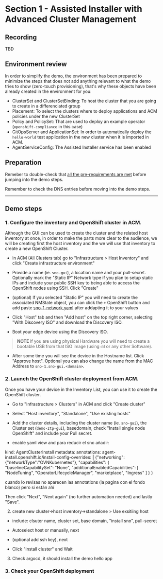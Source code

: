 # Section 1 - Assisted Installer with Advanced Cluster Management

## Recording
TBD


## Environment review

In order to simplify the demo, the environment has been prepared to minimize the steps that does not add anything relevant to what the demo tries to show (zero-touch provisioning), that's why these objects have been already created in the environment for you:

* ClusterSet and ClusterSetBinding: To host the cluster that you are going to create in a differenciated group
* Placement: To select the clusters where to deploy applications and ACM policies under the new ClusterSet
* Policy and PolicySet: That are used to deploy an example operator (`openshift-compliance` in this case)
* GitOpsServer and ApplicationSet: In order to automatically deploy the `hello-world` test application in the new cluster when it is imported in ACM.
* AgentServiceConfig: The Assisted Installer service has been enabled


## Preparation

Remeber to double-check that [all the pre-requirements are met](00-preparation.md) before jumping into the demo steps.

Remember to check the DNS entries before moving into the demo steps.

---

## Demo steps

### 1. Configure the inventory and OpenShift cluster in ACM.

Although the GUI can be used to create the cluster and the related host inventory at once, in order to make the parts more clear to the audience, we will be creating first the host inventory and the we will use that inventory to create a new OpenShift Cluster.

* In ACM (All Clusters tab) go to "Infrastructure > Host Inventory" and click "Create infrastructure environment"

* Provide a name (ie. `sno-gui`), a location name and your pull-secret. Optionally mark the "Static IP" Network type if you plan to setup static IPs and include your public SSH key to being able to access the OpenShift nodes using SSH. Click "Create"


* (optional) If you selected "Static IP" you will need to create the associated NMState object, you can click the `+` OpenShift button and add paste [sno-1-network.yaml](../demo-manifests/00-gui/sno-1-network.yaml) after addapting it to your values


* Click "Host" tab and then "Add host" on the top right corner, selecting "With Discovery ISO" and download the Discovery ISO.

* Boot your edge device using the Discovery ISO.

> **NOTE**
> If you are using physical Hardware you will need to create a bootable USB from that ISO image (using `dd` or any other Software).

* After some time you will see the device in the Hostname list. Click "Approve host". Optional you can also change the name from the MAC Address to `sno-1.sno-gui.<domain>`.



### 2. Launch the OpenShift cluster deployment from ACM.

Once you have your device in the Inventory List, you can use it to create the OpenShift cluster.

* Go to "Infrastructure > Clusters" in ACM and click "Create cluster"

* Select "Host inventory", "Standalone", "Use existing hosts"

* Add the cluster details, including the cluster name (ie. `sno-gui`), the Cluster set (`demo-ztp-gui`), basedomain, check "Install single node OpenShift" and include your Pull secret. 











* enable yaml view and para reducir el sno añadir:

kind: AgentClusterInstall
metadata:
  annotations:
    agent-install.openshift.io/install-config-overrides: |
      {"networking":{"networkType":"OVNKubernetes"},
        "capabilities": {
          "baselineCapabilitySet": "None",
          "additionalEnabledCapabilities": [
            "NodeTuning",
            "OperatorLifecycleManager",
            "marketplace",
            "Ingress"
          ]
        }
      }


cuando lo revisas no aparecen las annotations (la pagina con el fondo blanco) pero si están ahí






Then click "Next", "Next again" (no further automation needed) and lastly "Save".









2) create new cluster->host inventory->standalone > Use exsitiing host

* include: clsuter name, cluster set, base domain, "install sno", pull-secret


* Autoselect host or manually, next

* (optional add ssh key), next

* Click "Install cluster" and Wait







3) Check argocd, it should install the demo hello app













### 3. Check your OpenShift deployment






